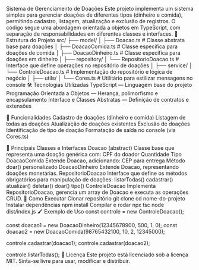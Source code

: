 Sistema de Gerenciamento de Doações
Este projeto implementa um sistema simples para gerenciar doações de diferentes tipos (dinheiro e comida), permitindo cadastro, listagem, atualização e exclusão de registros.
O código segue uma abordagem orientada a objetos em TypeScript, com separação de responsabilidades em diferentes classes e interfaces.
📂 Estrutura do Projeto
src/
├── model/
│   ├── Doacao.ts             # Classe abstrata base para doações
│   ├── DoacaoComida.ts       # Classe específica para doações de comida
│   ├── DoacaoDinheiro.ts     # Classe específica para doações em dinheiro
│
├── repository/
│   └── RepositorioDoacao.ts  # Interface que define operações no repositório de doações
│
├── service/
│   └── ControleDoacao.ts     # Implementação do repositório e lógica de negócio
│
├── utils/
│   └── Cores.ts              # Utilitário para estilizar mensagens no console
🛠 Tecnologias Utilizadas
TypeScript — Linguagem base do projeto
Programação Orientada a Objetos — Herança, polimorfismo e encapsulamento
Interface e Classes Abstratas — Definição de contratos e extensões

📌 Funcionalidades 
Cadastro de doações (dinheiro e comida)
Listagem de todas as doações
Atualização de doações existentes
Exclusão de doações
Identificação de tipo de doação
Formatação de saída no console (via Cores.ts)

🧩 Principais Classes e Interfaces
Doacao (abstract)
Classe base que representa uma doação genérica com:
CPF do doador
Quantidade
Tipo
DoacaoComida
Extende Doacao, adicionando:
CEP para entrega
Método doar() personalizado
DoacaoDinheiro
Extende Doacao, representando doações monetárias.
RepositorioDoacao
Interface que define os métodos obrigatórios para manipulação de doações:
listarTodas()
cadastrar()
atualizar()
deletar()
doar()
tipo()
ControleDoacao
Implementa RepositorioDoacao, gerencia um array de Doacao e executa as operações CRUD.
🚀 Como Executar
Clonar repositório
git clone <url-do-repositorio>
cd nome-do-projeto
Instalar dependências
npm install
Compilar e rodar
npx tsc
node dist/index.js
🖌 Exemplo de Uso
const controle = new ControleDoacao();

const doacao1 = new DoacaoDinheiro(12345678900, 500, 1, 0);
const doacao2 = new DoacaoComida(98765432100, 10, 2, 12345000);

controle.cadastrar(doacao1);
controle.cadastrar(doacao2);

controle.listarTodas();
📜 Licença
Este projeto está licenciado sob a licença MIT.
Sinta-se livre para usar, modificar e distribuir.
